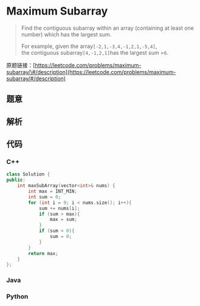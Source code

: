# Maximum Subarray

> Find the contiguous subarray within an array \(containing at least one number\) which has the largest sum.
>
> For example, given the array`[-2,1,-3,4,-1,2,1,-5,4]`,  
> the contiguous subarray`[4,-1,2,1]`has the largest sum =`6`.

原题链接：[https://leetcode.com/problems/maximum-subarray/\#/description](https://leetcode.com/problems/maximum-subarray/#/description)

## 题意

## 解析

## 代码

### C++

```cpp
class Solution {
public:
    int maxSubArray(vector<int>& nums) {
        int max = INT_MIN;
        int sum = 0;
        for (int i = 0; i < nums.size(); i++){
            sum += nums[i];
            if (sum > max){
                max = sum;
            }
            if (sum < 0){
                sum = 0;
            }
        }
        return max;
    }
};
```

### Java

### Python



